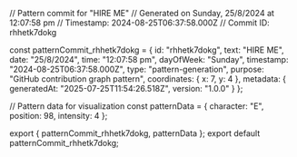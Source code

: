 // Pattern commit for "HIRE ME"
// Generated on Sunday, 25/8/2024 at 12:07:58 pm
// Timestamp: 2024-08-25T06:37:58.000Z
// Commit ID: rhhetk7dokg

const patternCommit_rhhetk7dokg = {
  id: "rhhetk7dokg",
  text: "HIRE ME",
  date: "25/8/2024",
  time: "12:07:58 pm",
  dayOfWeek: "Sunday",
  timestamp: "2024-08-25T06:37:58.000Z",
  type: "pattern-generation",
  purpose: "GitHub contribution graph pattern",
  coordinates: {
    x: 7,
    y: 4
  },
  metadata: {
    generatedAt: "2025-07-25T11:54:26.518Z",
    version: "1.0.0"
  }
};

// Pattern data for visualization
const patternData = {
  character: "E",
  position: 98,
  intensity: 4
};

export { patternCommit_rhhetk7dokg, patternData };
export default patternCommit_rhhetk7dokg;
